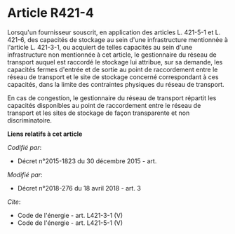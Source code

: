 # Article R421-4

Lorsqu'un fournisseur souscrit, en application des articles L. 421-5-1 et L. 421-6, des capacités de stockage au sein d'une
infrastructure mentionnée à l'article L. 421-3-1, ou acquiert de telles capacités au sein d'une infrastructure non mentionnée
à cet article, le gestionnaire du réseau de transport auquel est raccordé le stockage lui attribue, sur sa demande, les
capacités fermes d'entrée et de sortie au point de raccordement entre le réseau de transport et le site de stockage concerné
correspondant à ces capacités, dans la limite des contraintes physiques du réseau de transport. 

En cas de congestion, le gestionnaire du réseau de transport répartit les capacités disponibles au point de raccordement
entre le réseau de transport et les sites de stockage de façon transparente et non discriminatoire.

**Liens relatifs à cet article**

_Codifié par_:

  - Décret n°2015-1823 du 30 décembre 2015 - art.

_Modifié par_:

  - Décret n°2018-276 du 18 avril 2018 - art. 3

_Cite_:

  - Code de l'énergie - art. L421-3-1 (V)
  - Code de l'énergie - art. L421-5-1 (V)
